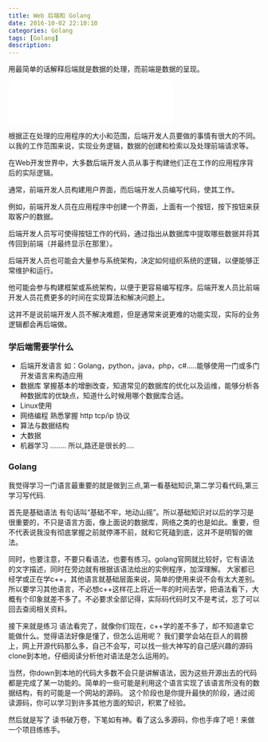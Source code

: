 ```yaml
---
title: Web 后端和 Golang
date: 2016-10-02 22:10:10 
categories: Golang
tags: [Golang] 
description: 
---
```


用最简单的话解释后端就是数据的处理，而前端是数据的呈现。
<!--more--> 
<iframe frameborder="no" border="0" marginwidth="0" marginheight="0" width=330 height=86 src="//music.163.com/outchain/player?type=2&id=473740555&auto=1&height=66"></iframe>

根据正在处理的应用程序的大小和范围，后端开发人员要做的事情有很大的不同。以我的工作范围来说，实现业务逻辑，数据的创建和检索以及处理前端请求等。

在Web开发世界中，大多数后端开发人员从事于构建他们正在工作的应用程序背后的实际逻辑。

通常，前端开发人员构建用户界面，而后端开发人员编写代码，使其工作。

例如，前端开发人员在应用程序中创建一个界面，上面有一个按钮，按下按钮来获取客户的数据。

后端开发人员写可使得按钮工作的代码，通过指出从数据库中提取哪些数据并将其传回到前端（并最终显示在那里）。

后端开发人员也可能会大量参与系统架构，决定如何组织系统的逻辑，以便能够正常维护和运行。

他可能会参与构建框架或系统架构，以便于更容易编写程序。后端开发人员比前端开发人员花费更多的时间在实现算法和解决问题上。

这并不是说前端开发人员不解决难题，但是通常来说更难的功能实现，实际的业务逻辑都会再后端做。

### 学后端需要学什么

- 后端开发语言
  如：Golang，python，java，php，c#.....能够使用一门或多门开发语言来构造应用
- 数据库
  掌握基本的增删改查，知道常见的数据库的优化以及运维，能够分析各种数据库的优缺点，知道什么时候用哪个数据库合适。
- Linux使用
- 网络编程
  熟悉掌握 http tcp/ip 协议
- 算法与数据结构
- 大数据
- 机器学习
  ……..
  所以,路还是很长的....
  
### Golang
我觉得学习一门语言最重要的就是做到三点,第一看基础知识,第二学习看代码,第三学习写代码.

  首先是基础语法
  有句话叫“基础不牢，地动山摇”。所以基础知识对以后的学习是很重要的，不只是语言方面，像上面说的数据库，网络之类的也是如此。重要，但不代表说我没有彻底掌握之前就停滞不前，就和它死磕到底，这并不是明智的做法。
  
  同时，也要注意，不要只看语法，也要有练习。golang官网就比较好，它有语法的文字描述，同时在旁边就有根据该语法给出的实例程序，加深理解。
  大家都已经学或正在学c++，其他语言就基础层面来说，简单的使用来说不会有太大差别。所以要学习其他语言，不必想c++这样花上将近一年的时间去学，把语法看下，大概有个印象就差不多了。不必要求全部记得，实际码代码时又不是考试，忘了可以回去查阅相关资料。
  
  接下来就是练习
  语法看完了，就像你们现在，c++学的差不多了，却不知道拿它能做什么。觉得语法好像是懂了，但怎么运用呢？
  我们要学会站在巨人的肩膀上，网上开源代码那么多，自己不会写，可以找一些大神写的自己感兴趣的源码clone到本地，仔细阅读分析他对语法是怎么运用的。
  
  当然，你down到本地的代码大多数不会只是讲解语法，因为这些开源出去的代码都是完成了某一功能的。简单的一些可能是利用这个语言实现了该语言所没有的数据结构，有的可能是一个网站的源码。
  这个阶段也是你提升最快的阶段，通过阅读源码，你可以学习到许多其他方面的知识，积累了经验。
  
  然后就是写了
  读书破万卷，下笔如有神。看了这么多源码，你也手痒了吧！来做一个项目练练手。
